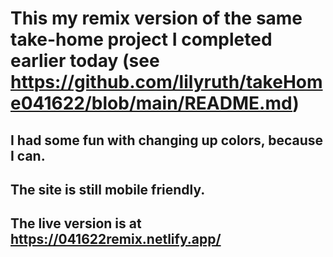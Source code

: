 # This my remix version of the same take-home project I completed earlier today (see https://github.com/lilyruth/takeHome041622/blob/main/README.md)

## I had some fun with changing up colors, because I can. 

## The site is still mobile friendly.

## The live version is at https://041622remix.netlify.app/